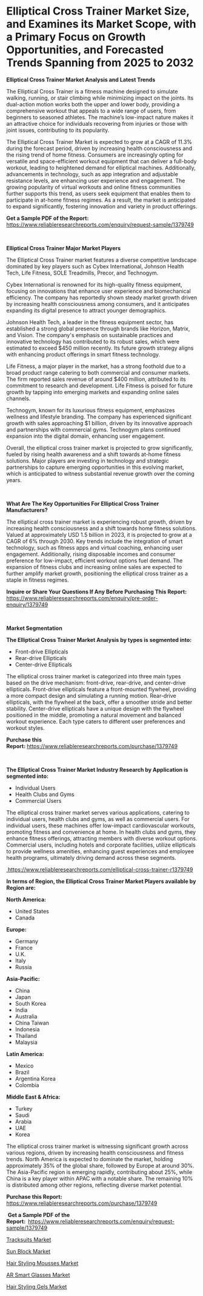 <p><h1>Elliptical Cross Trainer Market Size, and Examines its Market Scope, with a Primary Focus on Growth Opportunities, and Forecasted Trends Spanning from 2025 to 2032</h1></p><p><strong>Elliptical Cross Trainer Market Analysis and Latest Trends</strong></p>
<p><p>The Elliptical Cross Trainer is a fitness machine designed to simulate walking, running, or stair climbing while minimizing impact on the joints. Its dual-action motion works both the upper and lower body, providing a comprehensive workout that appeals to a wide range of users, from beginners to seasoned athletes. The machine’s low-impact nature makes it an attractive choice for individuals recovering from injuries or those with joint issues, contributing to its popularity.</p><p>The Elliptical Cross Trainer Market is expected to grow at a CAGR of 11.3% during the forecast period, driven by increasing health consciousness and the rising trend of home fitness. Consumers are increasingly opting for versatile and space-efficient workout equipment that can deliver a full-body workout, leading to heightened demand for elliptical machines. Additionally, advancements in technology, such as app integration and adjustable resistance levels, are enhancing user experience and engagement. The growing popularity of virtual workouts and online fitness communities further supports this trend, as users seek equipment that enables them to participate in at-home fitness regimes. As a result, the market is anticipated to expand significantly, fostering innovation and variety in product offerings.</p></p>
<p><strong>Get a Sample PDF of the Report:&nbsp;</strong> <a href="https://www.reliableresearchreports.com/enquiry/request-sample/1379749?utm_campaign=115&utm_medium=2&utm_source=Github&utm_content=ia&utm_term=08022025&utm_id=elliptical-cross-trainer">https://www.reliableresearchreports.com/enquiry/request-sample/1379749</a></p>
<p>&nbsp;</p>
<p><strong>Elliptical Cross Trainer Major Market Players</strong></p>
<p><p>The Elliptical Cross Trainer market features a diverse competitive landscape dominated by key players such as Cybex International, Johnson Health Tech, Life Fitness, SOLE Treadmills, Precor, and Technogym. </p><p>Cybex International is renowned for its high-quality fitness equipment, focusing on innovations that enhance user experience and biomechanical efficiency. The company has reportedly shown steady market growth driven by increasing health consciousness among consumers, and it anticipates expanding its digital presence to attract younger demographics.</p><p>Johnson Health Tech, a leader in the fitness equipment sector, has established a strong global presence through brands like Horizon, Matrix, and Vision. The company's emphasis on sustainable practices and innovative technology has contributed to its robust sales, which were estimated to exceed $450 million recently. Its future growth strategy aligns with enhancing product offerings in smart fitness technology.</p><p>Life Fitness, a major player in the market, has a strong foothold due to a broad product range catering to both commercial and consumer markets. The firm reported sales revenue of around $400 million, attributed to its commitment to research and development. Life Fitness is poised for future growth by tapping into emerging markets and expanding online sales channels.</p><p>Technogym, known for its luxurious fitness equipment, emphasizes wellness and lifestyle branding. The company has experienced significant growth with sales approaching $1 billion, driven by its innovative approach and partnerships with commercial gyms. Technogym plans continued expansion into the digital domain, enhancing user engagement.</p><p>Overall, the elliptical cross trainer market is projected to grow significantly, fueled by rising health awareness and a shift towards at-home fitness solutions. Major players are investing in technology and strategic partnerships to capture emerging opportunities in this evolving market, which is anticipated to witness substantial revenue growth over the coming years.</p></p>
<p>&nbsp;</p>
<p><strong>What Are The Key Opportunities For Elliptical Cross Trainer Manufacturers?</strong></p>
<p><p>The elliptical cross trainer market is experiencing robust growth, driven by increasing health consciousness and a shift towards home fitness solutions. Valued at approximately USD 1.5 billion in 2023, it is projected to grow at a CAGR of 6% through 2030. Key trends include the integration of smart technology, such as fitness apps and virtual coaching, enhancing user engagement. Additionally, rising disposable incomes and consumer preference for low-impact, efficient workout options fuel demand. The expansion of fitness clubs and increasing online sales are expected to further amplify market growth, positioning the elliptical cross trainer as a staple in fitness regimes.</p></p>
<p><strong>Inquire or Share Your Questions If Any Before Purchasing This Report:</strong> <a href="https://www.reliableresearchreports.com/enquiry/pre-order-enquiry/1379749?utm_campaign=115&utm_medium=2&utm_source=Github&utm_content=ia&utm_term=08022025&utm_id=elliptical-cross-trainer">https://www.reliableresearchreports.com/enquiry/pre-order-enquiry/1379749</a></p>
<p>&nbsp;</p>
<p><strong>Market Segmentation</strong></p>
<p><strong>The Elliptical Cross Trainer Market Analysis by types is segmented into:</strong></p>
<p><ul><li>Front-drive Ellipticals</li><li>Rear-drive Ellipticals</li><li>Center-drive Ellipticals</li></ul></p>
<p><p>The elliptical cross trainer market is categorized into three main types based on the drive mechanism: front-drive, rear-drive, and center-drive ellipticals. Front-drive ellipticals feature a front-mounted flywheel, providing a more compact design and simulating a running motion. Rear-drive ellipticals, with the flywheel at the back, offer a smoother stride and better stability. Center-drive ellipticals have a unique design with the flywheel positioned in the middle, promoting a natural movement and balanced workout experience. Each type caters to different user preferences and workout styles.</p></p>
<p><strong>Purchase this Report:&nbsp;</strong><a href="https://www.reliableresearchreports.com/purchase/1379749?utm_campaign=115&utm_medium=2&utm_source=Github&utm_content=ia&utm_term=08022025&utm_id=elliptical-cross-trainer">https://www.reliableresearchreports.com/purchase/1379749</a></p>
<p>&nbsp;</p>
<p><strong>The Elliptical Cross Trainer Market Industry Research by Application is segmented into:</strong></p>
<p><ul><li>Individual Users</li><li>Health Clubs and Gyms</li><li>Commercial Users</li></ul></p>
<p><p>The elliptical cross trainer market serves various applications, catering to individual users, health clubs and gyms, as well as commercial users. For individual users, these machines offer low-impact cardiovascular workouts, promoting fitness and convenience at home. In health clubs and gyms, they enhance fitness offerings, attracting members with diverse workout options. Commercial users, including hotels and corporate facilities, utilize ellipticals to provide wellness amenities, enhancing guest experiences and employee health programs, ultimately driving demand across these segments.</p></p>
<p><a href="https://www.reliableresearchreports.com/elliptical-cross-trainer-r1379749?utm_campaign=115&utm_medium=2&utm_source=Github&utm_content=ia&utm_term=08022025&utm_id=elliptical-cross-trainer">&nbsp;https://www.reliableresearchreports.com/elliptical-cross-trainer-r1379749</a></p>
<p><strong>In terms of Region, the Elliptical Cross Trainer Market Players available by Region are:</strong></p>
<p>
    <p> <strong> North America: </strong>
        <ul>
            <li>United States</li>
            <li>Canada</li>
        </ul>
        </p> 
    <p> <strong> Europe: </strong>
        <ul>
            <li>Germany</li>
            <li>France</li>
            <li>U.K.</li>
            <li>Italy</li>
            <li>Russia</li>
        </ul>
        </p> 
    <p> <strong> Asia-Pacific: </strong>
        <ul>
            <li>China</li>
            <li>Japan</li>
            <li>South Korea</li>
            <li>India</li>
            <li>Australia</li>
            <li>China Taiwan</li>
            <li>Indonesia</li>
            <li>Thailand</li>
            <li>Malaysia</li>
        </ul>
        </p> 
    <p> <strong> Latin America: </strong>
        <ul>
            <li>Mexico</li>
            <li>Brazil</li>
            <li>Argentina Korea</li>
            <li>Colombia</li>
        </ul>
        </p> 
    <p> <strong> Middle East & Africa: </strong>
        <ul>
            <li>Turkey</li>
            <li>Saudi</li>
            <li>Arabia</li>
            <li>UAE</li>
            <li>Korea</li>
        </ul>
    </p>
    </p>
<p><p>The elliptical cross trainer market is witnessing significant growth across various regions, driven by increasing health consciousness and fitness trends. North America is expected to dominate the market, holding approximately 35% of the global share, followed by Europe at around 30%. The Asia-Pacific region is emerging rapidly, contributing about 25%, while China is a key player within APAC with a notable share. The remaining 10% is distributed among other regions, reflecting diverse market potential.</p></p>
<p><strong>Purchase this Report: </strong><a href="https://www.reliableresearchreports.com/purchase/1379749?utm_campaign=115&utm_medium=2&utm_source=Github&utm_content=ia&utm_term=08022025&utm_id=elliptical-cross-trainer">https://www.reliableresearchreports.com/purchase/1379749</a></p>
<p>&nbsp;<strong>Get a Sample PDF of the Report:&nbsp;&nbsp;</strong><a href="https://www.reliableresearchreports.com/enquiry/request-sample/1379749?utm_campaign=115&utm_medium=2&utm_source=Github&utm_content=ia&utm_term=08022025&utm_id=elliptical-cross-trainer">https://www.reliableresearchreports.com/enquiry/request-sample/1379749</a></p>
<p><strong></strong></p>
<p><p><a href="https://github.com/lynlynyusay/Market-Research-Report-List-1/blob/main/tracksuits-market.md?utm_campaign=115&utm_medium=2&utm_source=Github&utm_content=ia&utm_term=08022025&utm_id=elliptical-cross-trainer">Tracksuits Market</a></p><p><a href="https://github.com/adyawafurber1/Market-Research-Report-List-1/blob/main/sun-block-market.md?utm_campaign=115&utm_medium=2&utm_source=Github&utm_content=ia&utm_term=08022025&utm_id=elliptical-cross-trainer">Sun Block Market</a></p><p><a href="https://github.com/balapopepi/Market-Research-Report-List-1/blob/main/hair-styling-mousses-market.md?utm_campaign=115&utm_medium=2&utm_source=Github&utm_content=ia&utm_term=08022025&utm_id=elliptical-cross-trainer">Hair Styling Mousses Market</a></p><p><a href="https://github.com/akrachveslov/Market-Research-Report-List-1/blob/main/ar-smart-glasses-market.md?utm_campaign=115&utm_medium=2&utm_source=Github&utm_content=ia&utm_term=08022025&utm_id=elliptical-cross-trainer">AR Smart Glasses Market</a></p><p><a href="https://github.com/tashipmhuiri/Market-Research-Report-List-1/blob/main/hair-styling-gels-market.md?utm_campaign=115&utm_medium=2&utm_source=Github&utm_content=ia&utm_term=08022025&utm_id=elliptical-cross-trainer">Hair Styling Gels Market</a></p></p>